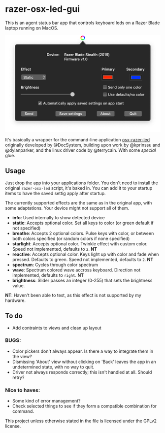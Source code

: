 # razer-osx-led-gui

This is an agent status bar app that controls keyboard leds on a Razer Blade laptop running on MacOS.

![screenshot.png](screenshot.png?raw=true "Razer-OSX-LED-GUI")

It's basically a wrapper for the command-line application [osx-razer-led](https://github.com/DocSystem/osx-razer-led) originally developed by @DocSystem, building upon work by @kprinssu and @dylanparker, and the linux driver code by @terrycain. With some _special_ glue.

## Usage
Just drop the app into your applications folder. You don't need to install the original `razer-osx-led` script, it's baked in. You can add it to your startup items to have the saved settig apply after startup.

The currently supported effects are the same as in the original app, with some adaptations. Your device might not support all of them.

* __info__: Used internally to show detected device
* __static__: Accepts optional color. Set all keys to color (or green default if not specified)
* __breathe__: Accepts 2 optional colors. Pulse keys with color, or between both colors specified (or random colors if none specified)
* __starlight__: Accepts optional color. Twinkle effect with custom color. Speed not implemented, defaults to `2`. __NT__
* __reactive__: Accepts optional color. Keys light up with color and fade when pressed. Defaults to green. Speed not implemented, defaults to `2`. __NT__
* __spectrum__: Cycles through color spectrum
* __wave__: Spectrum colored wave accross keyboard. Direction not implemented, defaults to `right`. __NT__
* __brightness__: Slider passes an integer (0-255) that sets the brightness value.

__NT__: Haven't been able to test, as this effect is not supported by my hardware.

## To do
* Add contraints to views and clean up layout

### BUGS:
* Color pickers don't always appear. Is there a way to integrate them in the view?
* Dismissing 'About' view without clicking on 'Back' leaves the app in an undetermined state, with no way to quit.
* Driver not always responds correctly; this isn't handled at all. Should retry?

### Nice to haves:
* Some kind of error management?
* Check selected things to see if they form a compatible combination for command.


This project unless otherwise stated in the file is licensed under the GPLv2 license.
